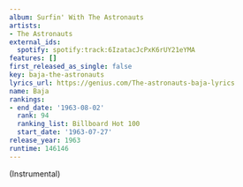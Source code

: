 ```yaml
---
album: Surfin' With The Astronauts
artists:
- The Astronauts
external_ids:
  spotify: spotify:track:6IzatacJcPxK6rUY21eYMA
features: []
first_released_as_single: false
key: baja-the-astronauts
lyrics_url: https://genius.com/The-astronauts-baja-lyrics
name: Baja
rankings:
- end_date: '1963-08-02'
  rank: 94
  ranking_list: Billboard Hot 100
  start_date: '1963-07-27'
release_year: 1963
runtime: 146146
---
```

(Instrumental)
